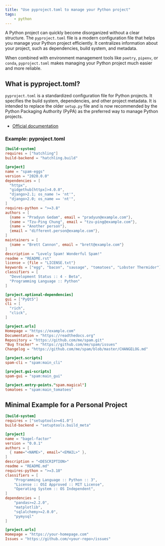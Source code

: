 ```yaml
---
title: "Use pyproject.toml to manage your Python project"
tags:
    - python
---
```


A Python project can quickly become disorganized without a clear structure. The `pyproject.toml` file is a modern configuration file that helps you manage your Python project efficiently. It centralizes information about your project, such as dependencies, build system, and metadata.

When combined with environment management tools like `poetry`, `pipenv`, or `conda`, `pyproject.toml` makes managing your Python project much easier and more reliable.

## What is pyproject.toml?

`pyproject.toml` is a standardized configuration file for Python projects. It specifies the build system, dependencies, and other project metadata. It is intended to replace the older `setup.py` file and is now recommended by the Python Packaging Authority (PyPA) as the preferred way to manage Python projects.

- [Official documentation](https://packaging.python.org/en/latest/guides/writing-pyproject-toml/)

### Example: pyproject.toml

```toml
[build-system]
requires = ["hatchling"]
build-backend = "hatchling.build"

[project]
name = "spam-eggs"
version = "2020.0.0"
dependencies = [
  "httpx",
  "gidgethub[httpx]>4.0.0",
  "django>2.1; os_name != 'nt'",
  "django>2.0; os_name == 'nt'",
]
requires-python = ">=3.8"
authors = [
  {name = "Pradyun Gedam", email = "pradyun@example.com"},
  {name = "Tzu-Ping Chung", email = "tzu-ping@example.com"},
  {name = "Another person"},
  {email = "different.person@example.com"},
]
maintainers = [
  {name = "Brett Cannon", email = "brett@example.com"}
]
description = "Lovely Spam! Wonderful Spam!"
readme = "README.rst"
license = {file = "LICENSE.txt"}
keywords = ["egg", "bacon", "sausage", "tomatoes", "Lobster Thermidor"]
classifiers = [
  "Development Status :: 4 - Beta",
  "Programming Language :: Python"
]

[project.optional-dependencies]
gui = ["PyQt5"]
cli = [
  "rich",
  "click",
]

[project.urls]
Homepage = "https://example.com"
Documentation = "https://readthedocs.org"
Repository = "https://github.com/me/spam.git"
"Bug Tracker" = "https://github.com/me/spam/issues"
Changelog = "https://github.com/me/spam/blob/master/CHANGELOG.md"

[project.scripts]
spam-cli = "spam:main_cli"

[project.gui-scripts]
spam-gui = "spam:main_gui"

[project.entry-points."spam.magical"]
tomatoes = "spam:main_tomatoes"
```

## Minimal Example for a Personal Project

```toml
[build-system]
requires = ["setuptools>=61.0"]
build-backend = "setuptools.build_meta"

[project]
name = "bagel-factor"
version = "0.0.1"
authors = [
  { name="<NAME>", email="<EMAIL>" },
]
description = "<DESCRIPTION>"
readme = "README.md"
requires-python = ">=3.10"
classifiers = [
    "Programming Language :: Python :: 3",
    "License :: OSI Approved :: MIT License",
    "Operating System :: OS Independent",
]
dependencies = [
    "pandas>=2.2.0",
    "matplotlib",
    "sqlalchemy>=2.0.0",
    "pymysql"
]   

[project.urls]
Homepage = "https://your-homepage.com"
Issues = "https://github.com/<your-repo>/issues"
```
